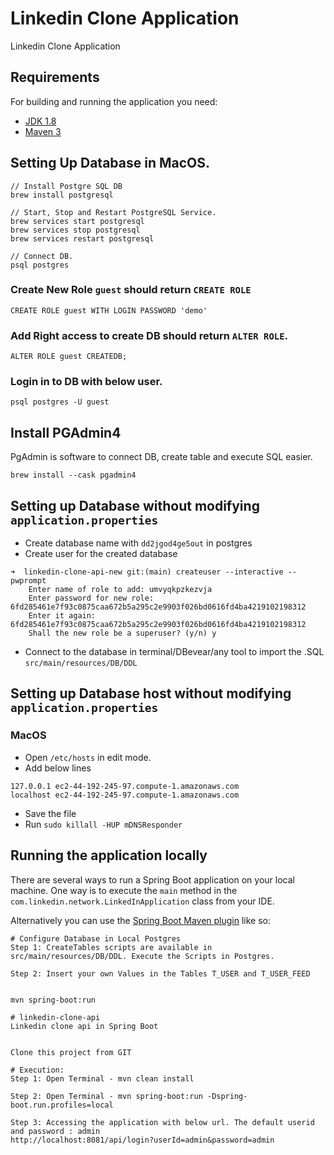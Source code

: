 
# Linkedin Clone Application
Linkedin Clone Application

## Requirements

For building and running the application you need:

- [JDK 1.8](http://www.oracle.com/technetwork/java/javase/downloads/jdk8-downloads-2133151.html)
- [Maven 3](https://maven.apache.org)

## Setting Up Database in MacOS.

```
// Install Postgre SQL DB
brew install postgresql

// Start, Stop and Restart PostgreSQL Service.
brew services start postgresql
brew services stop postgresql
brew services restart postgresql

// Connect DB.
psql postgres
```

### Create New Role `guest` should return `CREATE ROLE`
```
CREATE ROLE guest WITH LOGIN PASSWORD 'demo'
```

### Add Right access to create DB should return `ALTER ROLE`.
```
ALTER ROLE guest CREATEDB;
```

### Login in to DB with below user.

```
psql postgres -U guest
```

## Install PGAdmin4
PgAdmin is software to connect DB, create table and execute SQL easier.

```
brew install --cask pgadmin4
```

## Setting up Database without modifying `application.properties`

- Create database name with `dd2jgod4ge5out` in postgres
- Create user for the created database 
```
➜  linkedin-clone-api-new git:(main) createuser --interactive --pwprompt
    Enter name of role to add: umvyqkpzkezvja
    Enter password for new role: 6fd285461e7f93c0875caa672b5a295c2e9903f026bd0616fd4ba4219102198312
    Enter it again: 6fd285461e7f93c0875caa672b5a295c2e9903f026bd0616fd4ba4219102198312
    Shall the new role be a superuser? (y/n) y
```
- Connect to the database in terminal/DBevear/any tool to import the .SQL `src/main/resources/DB/DDL` 

## Setting up Database host without modifying `application.properties`
### MacOS
- Open `/etc/hosts` in edit mode. 
- Add below lines
```
127.0.0.1 ec2-44-192-245-97.compute-1.amazonaws.com
localhost ec2-44-192-245-97.compute-1.amazonaws.com
```
- Save the file
- Run
```sudo killall -HUP mDNSResponder```

## Running the application locally

There are several ways to run a Spring Boot application on your local machine.
One way is to execute the `main` method in the `com.linkedin.network.LinkedInApplication` class from your IDE.

Alternatively you can use the [Spring Boot Maven plugin](https://docs.spring.io/spring-boot/docs/current/reference/html/build-tool-plugins-maven-plugin.html) like so:

```shell
# Configure Database in Local Postgres
Step 1: CreateTables scripts are available in src/main/resources/DB/DDL. Execute the Scripts in Postgres.

Step 2: Insert your own Values in the Tables T_USER and T_USER_FEED


mvn spring-boot:run

# linkedin-clone-api
Linkedin clone api in Spring Boot


Clone this project from GIT

# Execution:
Step 1: Open Terminal - mvn clean install

Step 2: Open Terminal - mvn spring-boot:run -Dspring-boot.run.profiles=local

Step 3: Accessing the application with below url. The default userid and password : admin
http://localhost:8081/api/login?userId=admin&password=admin
